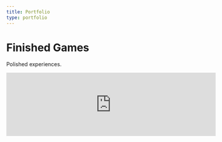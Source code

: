 ```yaml
---
title: Portfolio
type: portfolio
---
```


# Finished Games
Polished experiences.


<iframe src="https://itch.io/embed/911239?bg_color=0f0b12&amp;fg_color=afbfd2&amp;link_color=0086ff&amp;border_color=423e46" width="552" height="167" frameborder="0"><a href="https://rilic.itch.io/bait">Bait by Rilic</a></iframe> 